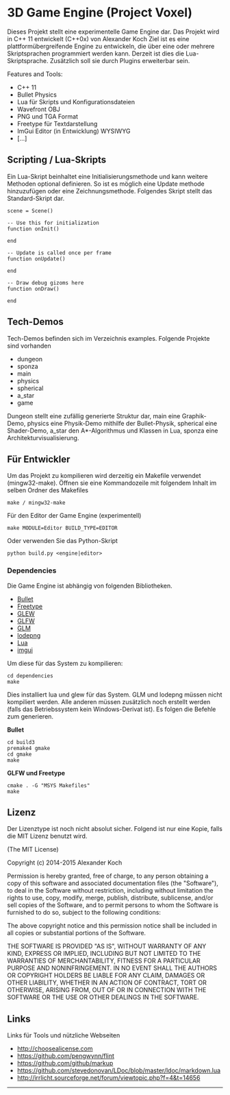 3D Game Engine (Project Voxel)
=============================================================================

Dieses Projekt stellt eine experimentelle Game Engine dar.
Das Projekt wird in C++ 11 entwickelt (C++0x) von Alexander Koch
Ziel ist es eine plattformübergreifende Engine zu entwickeln, die über eine oder
mehrere Skriptsprachen programmiert werden kann.
Derzeit ist dies die Lua-Skriptsprache.
Zusätzlich soll sie durch Plugins erweiterbar sein.

Features and Tools:

 * C++ 11
 * Bullet Physics
 * Lua für Skripts und Konfigurationsdateien
 * Wavefront OBJ
 * PNG und TGA Format
 * Freetype für Textdarstellung
 * ImGui Editor (in Entwicklung) WYSIWYG
 * [...]

Scripting / Lua-Skripts
-----------------------------------------------------------------------------

Ein Lua-Skript beinhaltet eine Initialisierungsmethode und kann weitere
Methoden optional definieren. So ist es möglich eine Update methode hinzuzufügen
oder eine Zeichnungsmethode. Folgendes Skript stellt das Standard-Skript dar.

    scene = Scene()

    -- Use this for initialization
    function onInit()

    end

    -- Update is called once per frame
    function onUpdate()

    end

    -- Draw debug gizoms here
    function onDraw()

    end


Tech-Demos
-----------------------------------------------------------------------------

Tech-Demos befinden sich im Verzeichnis examples.
Folgende Projekte sind vorhanden

 * dungeon
 * sponza
 * main
 * physics
 * spherical
 * a_star
 * game

Dungeon stellt eine zufällig generierte Struktur dar, main eine Graphik-Demo, physics eine Physik-Demo
mithilfe der Bullet-Physik, spherical eine Shader-Demo, a_star den A*-Algorithmus und Klassen in Lua, sponza eine Architekturvisualisierung.

Für Entwickler
-----------------------------------------------------------------------------

Um das Projekt zu kompilieren wird derzeitig ein Makefile verwendet (mingw32-make).
Öffnen sie eine Kommandozeile mit folgendem Inhalt im selben Ordner des Makefiles

    make / mingw32-make

Für den Editor der Game Engine (experimentell)

    make MODULE=Editor BUILD_TYPE=EDITOR

Oder verwenden Sie das Python-Skript

    python build.py <engine|editor>


### Dependencies ###

Die Game Engine ist abhängig von folgenden Bibliotheken.

* [Bullet](http://bulletphysics.org/)
* [Freetype](http://www.freetype.org/)
* [GLEW](http://glew.sourceforge.net/)
* [GLFW](http://www.glfw.org/)
* [GLM](http://glm.g-truc.net/0.9.6/index.html)
* [lodepng](http://lodev.org/lodepng/)
* [Lua](http://www.lua.org/)
* [imgui](https://github.com/ocornut/imgui)

Um diese für das System zu kompilieren:

	cd dependencies
	make

Dies installiert lua und glew für das System. GLM und lodepng müssen nicht kompiliert werden.
Alle anderen müssen zusätzlich noch erstellt werden (falls das Betriebssystem kein Windows-Derivat ist).
Es folgen die Befehle zum generieren.

**Bullet**

	cd build3
	premake4 gmake
	cd gmake
	make

**GLFW und Freetype**

	cmake . -G "MSYS Makefiles"
	make

Lizenz
-----------------------------------------------------------------------------

Der Lizenztype ist noch nicht absolut sicher. Folgend ist nur eine Kopie, falls die MIT Lizenz benutzt wird.

(The MIT License)

Copyright (c) 2014-2015 Alexander Koch

Permission is hereby granted, free of charge, to any person obtaining a copy
of this software and associated documentation files (the "Software"), to deal
in the Software without restriction, including without limitation the rights
to use, copy, modify, merge, publish, distribute, sublicense, and/or sell
copies of the Software, and to permit persons to whom the Software is
furnished to do so, subject to the following conditions:

The above copyright notice and this permission notice shall be included in all
copies or substantial portions of the Software.

THE SOFTWARE IS PROVIDED "AS IS", WITHOUT WARRANTY OF ANY KIND, EXPRESS OR
IMPLIED, INCLUDING BUT NOT LIMITED TO THE WARRANTIES OF MERCHANTABILITY,
FITNESS FOR A PARTICULAR PURPOSE AND NONINFRINGEMENT. IN NO EVENT SHALL THE
AUTHORS OR COPYRIGHT HOLDERS BE LIABLE FOR ANY CLAIM, DAMAGES OR OTHER
LIABILITY, WHETHER IN AN ACTION OF CONTRACT, TORT OR OTHERWISE, ARISING FROM,
OUT OF OR IN CONNECTION WITH THE SOFTWARE OR THE USE OR OTHER DEALINGS IN THE
SOFTWARE.


Links
-----------------------------------------------------------------------------
Links für Tools und nützliche Webseiten

 * http://choosealicense.com
 * https://github.com/pengwynn/flint
 * https://github.com/github/markup
 * https://github.com/stevedonovan/LDoc/blob/master/ldoc/markdown.lua
 * http://irrlicht.sourceforge.net/forum/viewtopic.php?f=4&t=14656

-----------------------------------------------------------------------------
